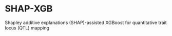 # SHAP-XGB
Shapley additive explanations (SHAP)-assisted XGBoost for quantitative trait locus (QTL) mapping
